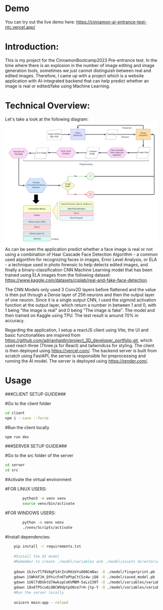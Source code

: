 # Demo

You can try out the live demo here: https://cinnamon-ai-entrance-test-ntc.vercel.app/

# Introduction:

This is my project for the CinnamonBootcamp2023 Pre-entrance test.
In the time where there is an explosion in the number of image editing and image generation tools, sometimes we just cannot distinguish between real and edited images.
Therefore, I came up with a project which is a website application with AI-integrated backend that can help predict whether an image is real or edited/fake using Machine Learning.

# Technical Overview:

Let's take a look at the following diagram:
![Diagram](diagram.png)
As can be seen the application predict whether a face image is real or not using a combination of Haar Cascade Face Detection Algorithm - a common used algorithm for recognizing faces in images, Error Level Analysis, or ELA - a technique used in photo forensic to help detects edited images, and finally a binary-classification CNN Machine Learning model that has been trained using ELA images from the following dataset: https://www.kaggle.com/datasets/ciplab/real-and-fake-face-detection.

The CNN Models only used 3 Conv2D layers before flattened and the value is then put through a Dense layer of 256 neurons and then the output layer of one neuron. Since it is a single output CNN, I used the sigmoid activation function at the output layer, which return a number in between 1 and 0, with 1 being "the image is real" and 0 being "The image is fake". The model and then trained on Kaggle using TPU. The test result is around 70% in accuracy.

Regarding the application, I setup a reactJS client using Vite, the UI and basic functionalities are inspired from https://github.com/adrianhajdin/project_3D_developer_portfolio.git, which used react-three (Three.js for React) and tailwindcss for styling. The client is then deployed using https://vercel.com/. The backend server is built from scratch using FastAPI, the server is responsible for preprocessing and running the AI model. The server is deployed using https://render.com/.

# Usage

###CLIENT SETUP GUIDE###

#Go to the client folder
```sh
cd client
npm i --save --force
```

#Run the client locally

```sh
npm run dev
```
###SERVER SETUP GUIDE###

#Go to the src folder of the server

```sh
cd server
cd src
```

#Activate the virtual environment

#FOR LINUX USERS:

```sh
        python3 -m venv venv
        source venv/bin/activate
```
#FOR WINDOWS USERS:

```sh
        python -m venv venv
        ./venv/Scripts/activate
```
#Install dependencies:

```sh
    pip install -r requirements.txt

    #Install the AI model
    #Remember to create ./model/variables and ./model/assets directories first!

    gdown 1kJvvTlT9VAqP1drZniMdzbYuO00CmNac -O ./model/fingerprint.pb
    gdown 1SWhkFJH_QYhicFn6TePhpCtCSz4w-jQ8 -O ./model/saved_model.pb
    gdown 1U6lTdDUktU7AwkzpCoKVMBM-5aLsI30T -O ./model/variables/variables.data-00000-of-00001
    gdown 18x6TPScu6LOBCW9dptpOOce7rH-jtp-Y -O ./model/variables/variables.index
    #Run the server locally

    uvicorn main:app --reload
```
